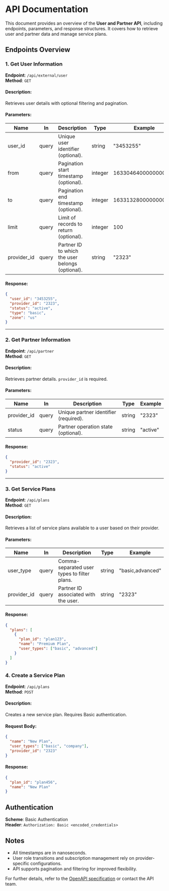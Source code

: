 # API Documentation

This document provides an overview of the **User and Partner API**, including endpoints, parameters, and response structures. It covers how to retrieve user and partner data and manage service plans.

## Endpoints Overview

### 1. **Get User Information**

**Endpoint**: `/api/external/user`  
**Method**: `GET`

#### Description:
Retrieves user details with optional filtering and pagination.

#### Parameters:
| Name        | In     | Description                                   | Type     | Example        |
|-------------|--------|-----------------------------------------------|----------|----------------|
| user_id     | query  | Unique user identifier (optional).            | string   | "3453255"     |
| from        | query  | Pagination start timestamp (optional).        | integer  | 1633046400000000000 |
| to          | query  | Pagination end timestamp (optional).          | integer  | 1633132800000000000 |
| limit       | query  | Limit of records to return (optional).        | integer  | 100            |
| provider_id | query  | Partner ID to which the user belongs (optional).| string  | "2323"        |

#### Response:
```json
{
  "user_id": "3453255",
  "provider_id": "2323",
  "status": "active",
  "type": "basic",
  "zone": "us"
}
```

---

### 2. **Get Partner Information**

**Endpoint**: `/api/partner`  
**Method**: `GET`

#### Description:
Retrieves partner details. `provider_id` is required.

#### Parameters:
| Name        | In     | Description                                   | Type     | Example  |
|-------------|--------|-----------------------------------------------|----------|----------|
| provider_id | query  | Unique partner identifier (required).         | string   | "2323"  |
| status      | query  | Partner operation state (optional).           | string   | "active"|

#### Response:
```json
{
  "provider_id": "2323",
  "status": "active"
}
```

---

### 3. **Get Service Plans**

**Endpoint**: `/api/plans`  
**Method**: `GET`

#### Description:
Retrieves a list of service plans available to a user based on their provider.

#### Parameters:
| Name        | In     | Description                                   | Type     | Example         |
|-------------|--------|-----------------------------------------------|----------|-----------------|
| user_type   | query  | Comma-separated user types to filter plans.   | string   | "basic,advanced" |
| provider_id | query  | Partner ID associated with the user.          | string   | "2323"         |

#### Response:
```json
{
  "plans": [
    {
      "plan_id": "plan123",
      "name": "Premium Plan",
      "user_types": ["basic", "advanced"]
    }
  ]
}
```

### 4. **Create a Service Plan**

**Endpoint**: `/api/plans`  
**Method**: `POST`

#### Description:
Creates a new service plan. Requires Basic authentication.

#### Request Body:
```json
{
  "name": "New Plan",
  "user_types": ["basic", "company"],
  "provider_id": "2323"
}
```

#### Response:
```json
{
  "plan_id": "plan456",
  "name": "New Plan"
}
```

## Authentication

**Scheme**: Basic Authentication  
**Header**: `Authorization: Basic <encoded_credentials>`

## Notes
- All timestamps are in nanoseconds.
- User role transitions and subscription management rely on provider-specific configurations.
- API supports pagination and filtering for improved flexibility.

For further details, refer to the [OpenAPI specification](api-doc.yaml) or contact the API team.

